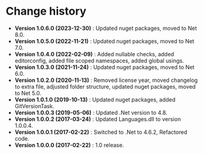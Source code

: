 # Change history

* **Version 1.0.6.0 (2023-12-30)** : Updated nuget packages, moved to Net 8.0.
* **Version 1.0.5.0 (2022-11-21)** : Updated nuget packages, moved to Net 7.0.
* **Version 1.0.4.0 (2022-02-09)** : Added nullable checks, added editorconfig, added file scoped namespaces, added global usings.
* **Version 1.0.3.0 (2021-11-24)** : Updated nuget packages, moved to Net 6.0.
* **Version 1.0.2.0 (2020-11-13)** : Removed license year, moved changelog to extra file, adjusted folder structure, updated nuget packages, moved to Net 5.0.
* **Version 1.0.1.0 (2019-10-13)** : Updated nuget packages, added GitVersionTask.
* **Version 1.0.0.3 (2019-05-06)** : Updated .Net version to 4.8.
* **Version 1.0.0.2 (2017-03-24)** : Updated Languages.dll to version 1.0.0.4.
* **Version 1.0.0.1 (2017-02-22)** : Switched to .Net to 4.6.2, Refactored code.
* **Version 1.0.0.0 (2017-02-22)** : 1.0 release.